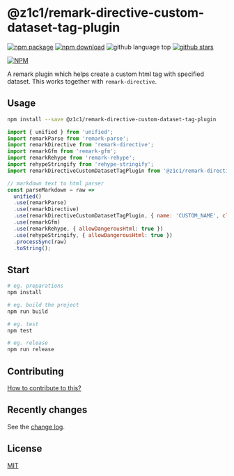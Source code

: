 # @z1c1/remark-directive-custom-dataset-tag-plugin

[![npm package](https://img.shields.io/npm/v/@z1c1/remark-directive-custom-dataset-tag-plugin.svg)](https://www.npmjs.org/package/@z1c1/remark-directive-custom-dataset-tag-plugin)
[![npm download](https://img.shields.io/npm/dt/@z1c1/remark-directive-custom-dataset-tag-plugin.svg)](https://www.npmjs.org/package/@z1c1/remark-directive-custom-dataset-tag-plugin)
![github language top](https://img.shields.io/github/languages/top/@z1c1/remark-directive-custom-dataset-tag-plugin.svg)
[![github stars](https://img.shields.io/github/stars/@z1c1/remark-directive-custom-dataset-tag-plugin.svg?style=social&label=Stars)](https://github.com/@z1c1/remark-directive-custom-dataset-tag-plugin)  

[![NPM](https://nodei.co/npm/@z1c1/remark-directive-custom-dataset-tag-plugin.png?downloads=true&downloadRank=true&stars=true)](https://www.npmjs.com/package/@z1c1/remark-directive-custom-dataset-tag-plugin)

A remark plugin which helps create a custom html tag with specified dataset. This works together with `remark-directive`.

## Usage

```sh
npm install --save @z1c1/remark-directive-custom-dataset-tag-plugin
```

```js
import { unified } from 'unified';
import remarkParse from 'remark-parse';
import remarkDirective from 'remark-directive';
import remarkGfm from 'remark-gfm';
import remarkRehype from 'remark-rehype';
import rehypeStringify from 'rehype-stringify';
import remarkDirectiveCustomDatasetTagPlugin from '@z1c1/remark-directive-custom-dataset-tag-plugin';

// markdown text to html parser
const parseMarkdown = raw =>
  unified()
  .use(remarkParse)
  .use(remarkDirective)
  .use(remarkDirectiveCustomDatasetTagPlugin, { name: 'CUSTOM_NAME', class: 'custom-tag' })
  .use(remarkGfm)
  .use(remarkRehype, { allowDangerousHtml: true })
  .use(rehypeStringify, { allowDangerousHtml: true })
  .processSync(raw)
  .toString();
```

## Start

```sh
# eg. preparations
npm install

# eg. build the project
npm run build

# eg. test
npm test

# eg. release
npm run release
```

## Contributing

[How to contribute to this?](CONTRIBUTING.md)

## Recently changes

See the [change log](CHANGELOG.md).

## License

[MIT](LICENSE)
